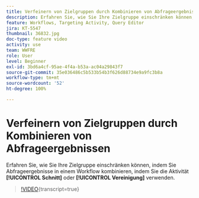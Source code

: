 ```yaml
---
title: Verfeinern von Zielgruppen durch Kombinieren von Abfrageergebnissen
description: Erfahren Sie, wie Sie Ihre Zielgruppe einschränken können, indem Sie Abfrageergebnisse in einem Workflow kombinieren, indem Sie die Schnitt- oder Vereinigungsaktivität verwenden.
feature: Workflows, Targeting Activity, Query Editor
jira: KT-5547
thumbnail: 36832.jpg
doc-type: feature video
activity: use
team: WWFRE
role: User
level: Beginner
exl-id: 3bd6a4cf-95ae-4f4a-b53a-ac04a29843f7
source-git-commit: 35e036486c5b533b54b3f626d88734e9a9fc3b8a
workflow-type: tm+mt
source-wordcount: '52'
ht-degree: 100%

---
```


# Verfeinern von Zielgruppen durch Kombinieren von Abfrageergebnissen

Erfahren Sie, wie Sie Ihre Zielgruppe einschränken können, indem Sie Abfrageergebnisse in einem Workflow kombinieren, indem Sie die Aktivität **[!UICONTROL Schnitt]** oder **[!UICONTROL Vereinigung]** verwenden.

>[!VIDEO](https://video.tv.adobe.com/v/36832?quality=12&learn=on){transcript=true}
